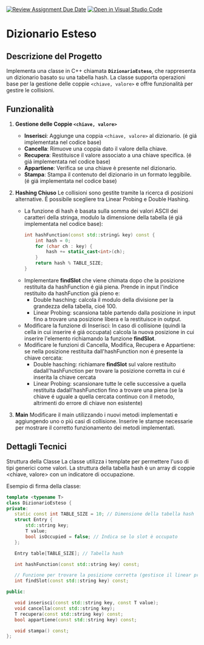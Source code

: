 [![Review Assignment Due Date](https://classroom.github.com/assets/deadline-readme-button-22041afd0340ce965d47ae6ef1cefeee28c7c493a6346c4f15d667ab976d596c.svg)](https://classroom.github.com/a/4-uGPtLY)
[![Open in Visual Studio Code](https://classroom.github.com/assets/open-in-vscode-2e0aaae1b6195c2367325f4f02e2d04e9abb55f0b24a779b69b11b9e10269abc.svg)](https://classroom.github.com/online_ide?assignment_repo_id=17459197&assignment_repo_type=AssignmentRepo)
# Dizionario Esteso

## Descrizione del Progetto

Implementa una classe in C++ chiamata **`DizionarioEsteso`**, che rappresenta un dizionario basato su una tabella hash. La classe supporta operazioni base per la gestione delle coppie `<chiave, valore>` e offre funzionalità per gestire le collisioni.

## Funzionalità

1. **Gestione delle Coppie `<chiave, valore>`**
   - **Inserisci**: Aggiunge una coppia `<chiave, valore>` al dizionario. (é giá implementata nel codice base)
   - **Cancella**: Rimuove una coppia dato il valore della chiave. 
   - **Recupera**: Restituisce il valore associato a una chiave specifica. (é giá implementata nel codice base)
   - **Appartiene**: Verifica se una chiave è presente nel dizionario.
   - **Stampa**: Stampa il contenuto del dizionario in un formato leggibile. (é giá implementata nel codice base)

2. **Hashing Chiuso** 
  Le collisioni sono gestite tramite la ricerca di posizioni alternative. É possibile scegliere tra Linear Probing e Double Hashing.
   - La funzione di hash è basata sulla somma dei valori ASCII dei caratteri della stringa, modulo la dimensione della tabella (é giá implementata nel codice base):
     ```cpp
     int hashFunction(const std::string& key) const {
         int hash = 0;
         for (char ch : key) {
             hash += static_cast<int>(ch);
         }
         return hash % TABLE_SIZE;
     }
     ```
   -  Implementare **findSlot** che viene chimata dopo che la posizione restituita da hashFunction é giá piena. Prende in input l'indice restituito da hashFunction giá pieno e:
         - Double hasching: calcola il modulo della divisione per la grandezza della tabella, cioé 100.
         - Linear Probing: scansiona table partendo dalla posizione in input fino a trovare una posizione libera e la restituisce in output.
    -  Modificare la funzione di Inserisci: In caso di collisione (quindi la cella in cui inserire é giá occupata) calcola la nuova posizione in cui inserire l'elemento richiamando la funzione **findSlot**.
    -  Modificare le funzioni di Cancella, Modifica, Recupera e Appartiene: se nella posizione restituita dall'hashFunction non é presente la chiave cercata:
         - Double hasching: richiamare **findSlot** sul valore restituito dadall'hashFunction per trovare la posizione corretta in cui é inserita la chiave cercata
         - Linear Probing: scansionare tutte le celle successive a quella restituita dadall'hashFunction fino a trovare una piena (se la chiave é uguale a quella cercata continuo con il metodo, altrimenti do errore di chiave non esistente)
     
3. **Main**
   Modificare il main utilizzando i nuovi metodi implementati e aggiungendo uno o piú casi di collisione. Inserire le stampe necessarie per mostrare il corretto funzionamento dei metodi implementati.

## Dettagli Tecnici

Struttura della Classe
La classe utilizza i template per permettere l'uso di tipi generici come valori. La struttura della tabella hash è un array di coppie <chiave, valore> con un indicatore di occupazione.

Esempio di firma della classe:

 ```cpp
template <typename T>
class DizionarioEsteso {
private:
    static const int TABLE_SIZE = 10; // Dimensione della tabella hash
    struct Entry {
        std::string key;
        T value;
        bool isOccupied = false; // Indica se lo slot è occupato
    };

    Entry table[TABLE_SIZE]; // Tabella hash

    int hashFunction(const std::string key) const;

    // Funzione per trovare la posizione corretta (gestisce il linear probing o quadratic probing o double hashing)
    int findSlot(const std::string key) const;

public:

    void inserisci(const std::string key, const T value);
    void cancella(const std::string key);
    T recupera(const std::string key) const;
    bool appartiene(const std::string key) const;

    void stampa() const;
};
 ```
